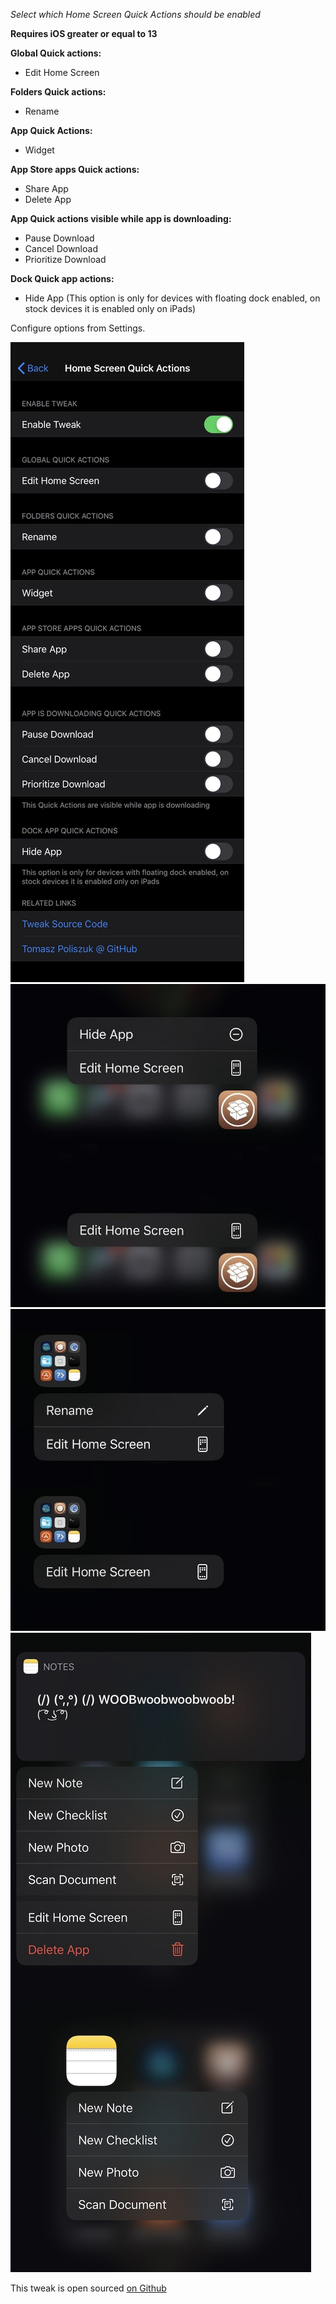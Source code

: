 *Select which Home Screen Quick Actions should be enabled*

**Requires iOS greater or equal to 13**

**Global Quick actions:**
- Edit Home Screen

**Folders Quick actions:**
- Rename

**App Quick Actions:**
- Widget

**App Store apps Quick actions:**
- Share App
- Delete App

**App Quick actions visible while app is downloading:**
- Pause Download
- Cancel Download
- Prioritize Download

**Dock Quick app actions:**
- Hide App (This option is only for devices with floating dock enabled, on stock devices it is enabled only on iPads)

Configure options from Settings.

![settings](screenshots/homescreenquickactions1.jpg)
![notes](screenshots/homescreenquickactions2.jpg)
![folder](screenshots/homescreenquickactions3.jpg)
![dock](screenshots/homescreenquickactions4.jpg)


This tweak is open sourced [on Github](https://github.com/tomaszpoliszuk/HomeScreenQuickActions)
